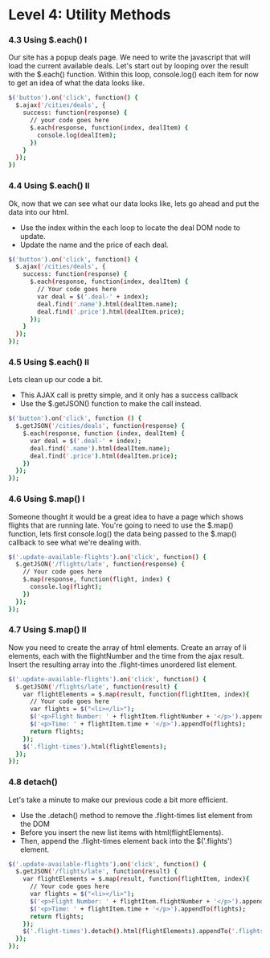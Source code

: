 # Level 4: Utility Methods

### 4.3 Using $.each() I 
Our site has a popup deals page. We need to write the javascript that will load the current available deals. Let's start out by looping over the result with the $.each() function. Within this loop, console.log() each item for now to get an idea of what the data looks like.

```sh
$('button').on('click', function() {
  $.ajax('/cities/deals', {
    success: function(response) {
      // your code goes here
      $.each(response, function(index, dealItem) {
        console.log(dealItem);
      })
    }
  });
})
```

### 4.4 Using $.each() II
Ok, now that we can see what our data looks like, lets go ahead and put the data into our html.  
- Use the index within the each loop to locate the deal DOM node to update. 
- Update the name and the price of each deal.

```sh
$('button').on('click', function() {
  $.ajax('/cities/deals', {
    success: function(response) {
      $.each(response, function(index, dealItem) {
        // Your code goes here
        var deal = $('.deal-' + index);
        deal.find('.name').html(dealItem.name);
        deal.find('.price').html(dealItem.price);
      });
    }
  });
});
```

### 4.5 Using $.each() II
Lets clean up our code a bit. 
- This AJAX call is pretty simple, and it only has a success callback
- Use the $.getJSON() function to make the call instead.

```sh
$('button').on('click', function () {
  $.getJSON('/cities/deals', function(response) {
    $.each(response, function (index, dealItem) {
      var deal = $('.deal-' + index);
      deal.find('.name').html(dealItem.name);
      deal.find('.price').html(dealItem.price);
    })
  });
});
```

### 4.6 Using $.map() I 
Someone thought it would be a great idea to have a page which shows flights that are running late. You're going to need to use the $.map() function, lets first console.log() the data being passed to the $.map() callback to see what we're dealing with.
```sh
$('.update-available-flights').on('click', function() {
  $.getJSON('/flights/late', function(response) {
    // Your code goes here
    $.map(response, function(flight, index) {
      console.log(flight);
    })
  });
});
```

### 4.7 Using $.map() II 
Now you need to create the array of html elements. Create an array of li elements, each with the flightNumber and the time from the ajax result. Insert the resulting array into the .flight-times unordered list element.

```sh
$('.update-available-flights').on('click', function() {
  $.getJSON('/flights/late', function(result) {
    var flightElements = $.map(result, function(flightItem, index){
      // Your code goes here
      var flights = $("<li></li>");
      $('<p>Flight Number: ' + flightItem.flightNumber + '</p>').appendTo(flights);
      $('<p>Time: ' + flightItem.time + '</p>').appendTo(flights);
      return flights;
    });
    $('.flight-times').html(flightElements);
  });
});
```

### 4.8 detach() 
Let's take a minute to make our previous code a bit more efficient. 
- Use the .detach() method to remove the .flight-times list element from the DOM 
- Before you insert the new list items with html(flightElements). 
- Then, append the .flight-times element back into the $('.flights') element.

```sh
$('.update-available-flights').on('click', function() {
  $.getJSON('/flights/late', function(result) {
    var flightElements = $.map(result, function(flightItem, index){
      // Your code goes here
      var flights = $("<li></li>");
      $('<p>Flight Number: ' + flightItem.flightNumber + '</p>').appendTo(flights);
      $('<p>Time: ' + flightItem.time + '</p>').appendTo(flights);
      return flights;
    });
    $('.flight-times').detach().html(flightElements).appendTo('.flights');
  });
});
```
